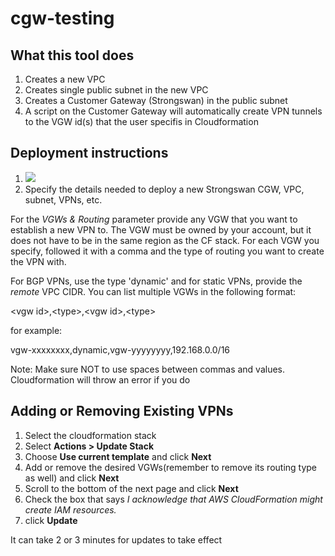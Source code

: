 # cgw-testing

## What this tool does
1) Creates a new VPC 
2) Creates single public subnet in the new VPC
3) Creates a Customer Gateway (Strongswan) in the public subnet
4) A script on the Customer Gateway will automatically create VPN tunnels to the VGW id(s) that the user specifis in Cloudformation


## Deployment instructions
1) <a href="https://console.aws.amazon.com/cloudformation/#/stacks/new?stackName=CGW-Testing&templateURL=https://s3.amazonaws.com/secure-options/cgw-tester.json"><img src="https://s3.amazonaws.com/cloudformation-examples/cloudformation-launch-stack.png"/></a>
2) Specify the details needed to deploy a new Strongswan CGW, VPC, subnet, VPNs, etc.

For the *VGWs & Routing* parameter provide any VGW that you want to establish a new VPN to. The VGW must be owned by your account, but it does not have to be in the same region as the CF stack. For each VGW you specify, followed it with a comma and the type of routing you want to create the VPN with. 

For BGP VPNs, use the type 'dynamic' and for static VPNs, provide the *remote* VPC CIDR. You can list multiple VGWs in the following format:

\<vgw id\>,\<type\>,\<vgw id\>,\<type\>
  
 for example:
 
 vgw-xxxxxxxx,dynamic,vgw-yyyyyyyy,192.168.0.0/16
 
 Note: Make sure NOT to use spaces between commas and values. Cloudformation will throw an error if you do
 
 ## Adding or Removing Existing VPNs
 1) Select the cloudformation stack
 2) Select __Actions > Update Stack__
 3) Choose __Use current template__ and click __Next__
 4) Add or remove the desired VGWs(remember to remove its routing type as well) and click __Next__
 5) Scroll to the bottom of the next page and click __Next__
 6) Check the box that says *I acknowledge that AWS CloudFormation might create IAM resources.*
 7) click __Update__
 
 It can take 2 or 3 minutes for updates to take effect
